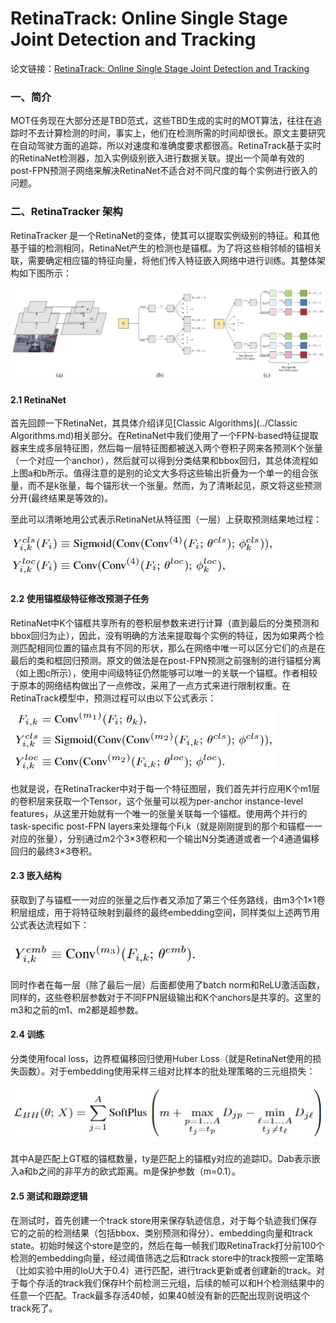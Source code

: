 # RetinaTrack: Online Single Stage Joint Detection and Tracking

论文链接：[RetinaTrack: Online Single Stage Joint Detection and Tracking](https://arxiv.org/abs/2003.13870)

### 一、简介

MOT任务现在大部分还是TBD范式，这些TBD生成的实时的MOT算法，往往在追踪时不去计算检测的时间，事实上，他们在检测所需的时间却很长。原文主要研究在自动驾驶方面的追踪，所以对速度和准确度要求都很高。RetinaTrack基于实时的RetinaNet检测器，加入实例级别嵌入进行数据关联。提出一个简单有效的post-FPN预测子网络来解决RetinaNet不适合对不同尺度的每个实例进行嵌入的问题。

### 二、RetinaTracker 架构

RetinaTracker 是一个RetinaNet的变体，使其可以提取实例级别的特征。和其他基于锚的检测相同，RetinaNet产生的检测也是锚框。为了将这些相邻帧的锚相关联，需要确定相应锚的特征向量，将他们传入特征嵌入网络中进行训练。其整体架构如下图所示：

![](..\img\RetinaTracker架构.jpg)

#### 2.1 RetinaNet

首先回顾一下RetinaNet，其具体介绍详见[Classic Algorithms](../Classic Algorithms.md)相关部分。在RetinaNet中我们使用了一个FPN-based特征提取器来生成多层特征图，然后每一层特征图都被送入两个卷积子网来各预测K个张量（一个对应一个anchor），然后就可以得到分类结果和bbox回归，其总体流程如上图a和b所示。值得注意的是别的论文大多将这些输出折叠为一个单一的组合张量，而不是k张量，每个锚形状一个张量。然而，为了清晰起见，原文将这些预测分开(最终结果是等效的)。

至此可以清晰地用公式表示RetinaNet从特征图（一层）上获取预测结果地过程：

![](..\img\RetinaTracker公式01.jpg)

#### 2.2 使用锚框级特征修改预测子任务

RetinaNet中K个锚框共享所有的卷积层参数来进行计算（直到最后的分类预测和bbox回归为止），因此，没有明确的方法来提取每个实例的特征，因为如果两个检测匹配相同位置的锚点具有不同的形状，那么在网络中唯一可以区分它们的点是在最后的类和框回归预测。原文的做法是在post-FPN预测之前强制的进行锚框分离（如上图c所示），使用中间级特征仍然能够可以唯一的关联一个锚框。作者相较于原本的网络结构做出了一点修改，采用了一点方式来进行限制权重。在RetinaTrack模型中，预测过程可以由以下公式表示：

![](..\img\RetinaTracker公式02.jpg)

也就是说，在RetinaTracker中对于每一个特征图层，我们首先并行应用K个m1层的卷积层来获取一个Tensor，这个张量可以视为per-anchor  instance-level  features，从这里开始就有一个唯一的张量关联每一个锚框。使用两个并行的task-specific post-FPN layers来处理每个Fi,k（就是刚刚提到的那个和锚框一一对应的张量），分别通过m2个3×3卷积和一个输出N分类通道或者一个4通道偏移回归的最终3×3卷积。

#### 2.3 嵌入结构

获取到了与锚框一一对应的张量之后作者又添加了第三个任务路线，由m3个1×1卷积层组成，用于将特征映射到最终的最终embedding空间，同样类似上述两节用公式表达流程如下：

![](..\img\RetinaTracker公式03.jpg)

同时作者在每一层（除了最后一层）后面都使用了batch norm和ReLU激活函数，同样的，这些卷积层参数对于不同FPN层级输出和K个anchors是共享的。这里的m3和之前的m1、m2都是超参数。

#### 2.4 训练

分类使用focal loss，边界框偏移回归使用Huber Loss（就是RetinaNet使用的损失函数）。对于embedding使用采样三组对比样本的批处理策略的三元组损失：

![](..\img\RetinaTracker公式04.jpg)

其中A是匹配上GT框的锚框数量，ty是匹配上的锚框y对应的追踪ID。Dab表示嵌入a和b之间的非平方的欧式距离。m是保护参数（m=0.1）。

#### 2.5 测试和跟踪逻辑

在测试时，首先创建一个track store用来保存轨迹信息，对于每个轨迹我们保存它的之前的检测结果（包括bbox、类别预测和得分）、embedding向量和track state。初始时候这个store是空的，然后在每一帧我们取RetinaTrack打分前100个检测的embedding向量，经过阈值筛选之后和track store中的track按照一定策略（比如实验中用的IoU大于0.4）进行匹配，进行track更新或者创建新的track。对于每个存活的track我们保存H个前检测三元组，后续的帧可以和H个检测结果中的任意一个匹配。Track最多存活40帧，如果40帧没有新的匹配出现则说明这个track死了。







